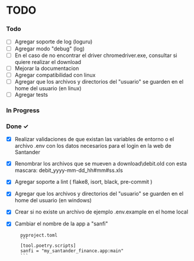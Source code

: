 # TODO

### Todo

- [ ] Agregar soporte de log (loguru)
- [ ] Agregar modo "debug" (log)
- [ ] En el caso de no encontrar el driver chromedriver.exe, consultar si quiere realizar el download
- [ ] Mejorar la documentacion
- [ ] Agregar compatibilidad con linux
- [ ] Agregar que los archivos y directorios del "usuario" se guarden en el home del usuario (en linux)
- [ ] Agregar tests

### In Progress

### Done ✓

- [x] Realizar validaciones de que existan las variables de entorno o el archivo .env con los datos necesarios para el login en la web de Santander

- [x] Renombrar los archivos que se mueven a download\debit.old con esta mascara: debit_yyyy-mm-dd_hh#mm#ss.xls

- [x] Agregar soporte a lint ( flake8, isort, black, pre-commit )

- [x] Agregar que los archivos y directorios del "usuario" se guarden en el home del usuario (en windows)
- [x] Crear si no existe un archivo de ejemplo .env.example en el home local
- [x] Cambiar el nombre de la app a "sanfi"

        pyproject.toml
        ```
        [tool.poetry.scripts]
        sanfi = "my_santander_finance.app:main"
        ```

